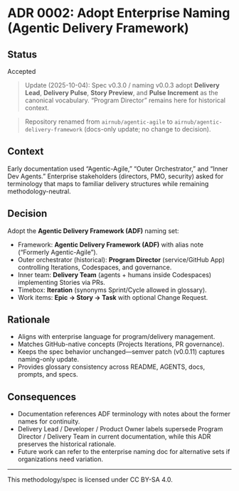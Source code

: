 
# ADR 0002: Adopt Enterprise Naming (Agentic Delivery Framework)

## Status

Accepted

> Update (2025-10-04): Spec v0.3.0 / naming v0.0.3 adopt **Delivery Lead**, **Delivery Pulse**, **Story Preview**, and **Pulse Increment** as the canonical vocabulary. “Program Director” remains here for historical context.

> Repository renamed from `airnub/agentic-agile` to `airnub/agentic-delivery-framework` (docs-only update; no change to decision).

## Context

Early documentation used “Agentic-Agile,” “Outer Orchestrator,” and “Inner Dev Agents.”
Enterprise stakeholders (directors, PMO, security) asked for terminology that maps to
familiar delivery structures while remaining methodology-neutral.

## Decision

Adopt the **Agentic Delivery Framework (ADF)** naming set:

- Framework: **Agentic Delivery Framework (ADF)** with alias note (“Formerly
  Agentic-Agile”).
- Outer orchestrator (historical): **Program Director** (service/GitHub App) controlling Iterations,
  Codespaces, and governance.
- Inner team: **Delivery Team** (agents + humans inside Codespaces) implementing Stories
  via PRs.
- Timebox: **Iteration** (synonyms Sprint/Cycle allowed in glossary).
- Work items: **Epic → Story → Task** with optional Change Request.

## Rationale

- Aligns with enterprise language for program/delivery management.
- Matches GitHub-native concepts (Projects Iterations, PR governance).
- Keeps the spec behavior unchanged—semver patch (v0.0.11) captures naming-only update.
- Provides glossary consistency across README, AGENTS, docs, prompts, and specs.

## Consequences

- Documentation references ADF terminology with notes about the former names for
  continuity.
- Delivery Lead / Developer / Product Owner labels supersede Program Director / Delivery Team in current documentation, while this ADR preserves the historical rationale.
- Future work can refer to the enterprise naming doc for alternative sets if
  organizations need variation.

---

This methodology/spec is licensed under CC BY-SA 4.0.
